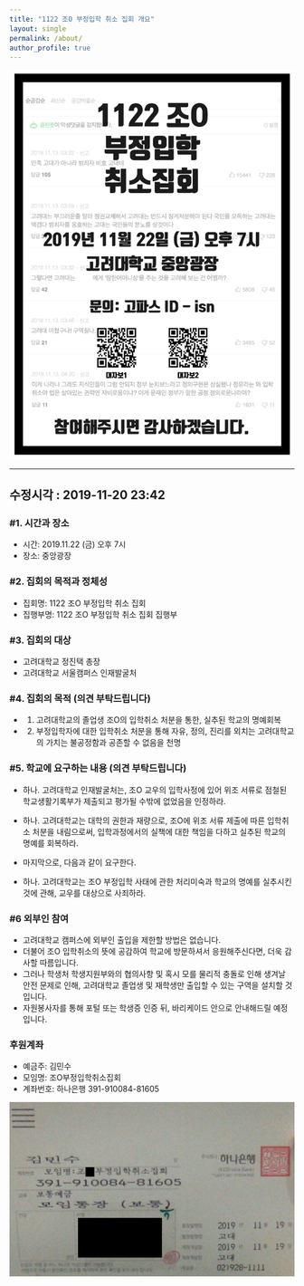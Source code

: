 ```yaml
---
title: "1122 조O 부정입학 취소 집회 개요"
layout: single
permalink: /about/
author_profile: true
---
```




![](/asset/image/poster01-01.png) 



----
수정시각 : 2019-11-20 23:42
----

### #1. 시간과 장소
* 시간: 2019.11.22 (금) 오후 7시
* 장소: 중앙광장



### #2. 집회의 목적과 정체성
* 집회명: 1122 조O 부정입학 취소 집회
* 집행부명: 1122 조O 부정입학 취소 집회 집행부



### #3. 집회의 대상 
* 고려대학교 정진택 총장
* 고려대학교 서울캠퍼스 인재발굴처



### #4. 집회의 목적 (의견 부탁드립니다)
* 1. 고려대학교의 졸업생 조O의 입학취소 처분을 통한, 실추된 학교의 명예회복
* 2. 부정입학자에 대한 입학취소 처분을 통해 자유, 정의, 진리를 외치는 고려대학교의 가치는 불공정함과 공존할 수 없음을 천명



### #5. 학교에 요구하는 내용 (의견 부탁드립니다) 
* 하나. 고려대학교 인재발굴처는, 조O 교우의 입학사정에 있어 위조 서류로 점철된 학교생활기록부가 제출되고 평가될 수밖에 없었음을 인정하라. 

* 하나. 고려대학교는 대학의 권한과 재량으로, 조O에 위조 서류 제출에 따른 입학취소 처분을 내림으로써, 입학과정에서의 실책에 대한 책임을 다하고 실추된 학교의 명예를 회복하라. 

* 마지막으로, 다음과 같이 요구한다. 

* 하나. 고려대학교는 조O 부정입학 사태에 관한 처리미숙과 학교의 명예를 실추시킨 것에 관해, 교우를 대상으로 사죄하라.



### #6 외부인 참여 
* 고려대학교 캠퍼스에 외부인 출입을 제한할 방법은 없습니다.
* 더불어 조O 입학취소의 뜻에 공감하여 학교에 방문하셔서 응원해주신다면, 더욱 감사할 따름입니다.
* 그러나 학생처 학생지원부와의 협의사항 및 혹시 모를 물리적 충돌로 인해 생겨날 안전 문제로 인해, 고려대학교 졸업생 및 재학생만 출입할 수 있는 구역을 설치할 것입니다.
* 자원봉사자를 통해 포털 또는 학생증 인증 뒤, 바리케이드 안으로 안내해드릴 예정입니다. 



### 후원계좌
* 예금주: 김민수
* 모임명: 조O부정입학취소집회
* 계좌번호: 하나은행 391-910084-81605


![](/asset/image/account.png) 
